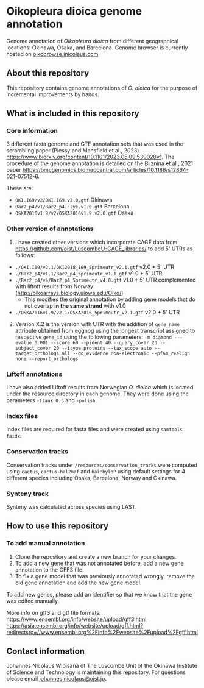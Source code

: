 # Oikopleura dioica genome annotation
Genome annotation of *Oikopleura dioica* from different geographical locations: Okinawa, Osaka, and Barcelona. Genome browser is currently hosted on [oikobrowse.jnicolaus.com](http://oikobrowser.jnicolaus.com)

## About this repository

This repository contains genome annotations of *O. dioica* for the purpose of incremental improvements by hands.

## What is included in this repository

### Core information
3 different fasta genome and GTF annotation sets that was used in the scrambling paper (Plessy and Mansfield et al., 2023) https://www.biorxiv.org/content/10.1101/2023.05.09.539028v1. The procedure of the genome annotation is detailed on the Bliznina et al., 2021 paper https://bmcgenomics.biomedcentral.com/articles/10.1186/s12864-021-07512-6.

These are:
- `OKI.I69/v2/OKI.I69.v2.0.gtf` Okinawa
- `Bar2_p4/v1/Bar2_p4.Flye.v1.0.gtf` Barcelona
- `OSKA2016v1.9/v2/OSKA2016v1.9.v2.0.gtf` Osaka

### Other version of annotations
1. I have created other versions which incorporate CAGE data from https://github.com/oist/LuscombeU-CAGE_libraries/ to add 5' UTRs as follows:
- `./OKI.I69/v2.1/OKI2018_I69_5primeutr_v2.1.gtf` v2.0 + 5' UTR
- `./Bar2_p4/v1.1/Bar2_p4_5primeutr_v1.1.gtf` v1.0 + 5' UTR
- `./Bar2_p4/v4/Bar2_p4_5primeutr_v4.0.gtf` v1.0 + 5' UTR complemented with liftoff results from Norway (http://oikoarrays.biology.uiowa.edu/Oiko/)
  - This modifies the original annotation by adding gene models that do not overlap **in the same strand** with v1.0
- `./OSKA2016v1.9/v2.1/OSKA2016_5primeutr_v2.1.gtf` v2.0 + 5' UTR

2. Version X.2 is the version with UTR with the addition of `gene_name` attribute obtained from eggnog using the longest transcript assigned to respective `gene_id` using the following parameters:
`-m diamond ---evalue 0.001 --score 60 --pident 40 --query_cover 20 --subject_cover 20 --itype proteins --tax_scope auto --target_orthologs all --go_evidence non-electronic --pfam_realign none --report_orthologs`

### Liftoff annotations
I have also added Liftoff results from Norwegian *O. dioica* which is located under the resource directory in each genome. They were done using the parameters `-flank 0.5` and `-polish`.

### Index files
Index files are required for fasta files and were created using `samtools faidx`.

### Conservation tracks
Conservation tracks under `/resources/conservation_tracks` were computed using `cactus`, `cactus-hal2maf` and `halPhyloP` using default settings for 4 different species including Osaka, Barcelona, Norway and Okinawa.

### Synteny track
Synteny was calculated across species using LAST.

## How to use this repository

### To add manual annotation
1. Clone the repository and create a new branch for your changes.
2. To add a new gene that was not annotated before, add a new gene annotation to the GFF3 file.
3. To fix a gene model that was previously annotated wrongly, remove the old gene annotation and add the new gene model.

To add new genes, please add an identifier so that we know that the gene was edited manually. 


More info on gff3 and gtf file formats:
https://www.ensembl.org/info/website/upload/gff3.html
https://asia.ensembl.org/info/website/upload/gff.html?redirectsrc=//www.ensembl.org%2Finfo%2Fwebsite%2Fupload%2Fgff.html

## Contact information
Johannes Nicolaus Wibisana of The Luscombe Unit of the Okinawa Institute of Science and Technology is maintaining this repository. For questions please email johannes.nicolaus@oist.jp.
